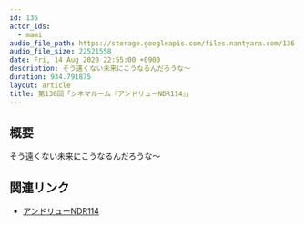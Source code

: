 ```yaml
---
id: 136
actor_ids:
  - mami
audio_file_path: https://storage.googleapis.com/files.nantyara.com/136.mp3
audio_file_size: 22521558
date: Fri, 14 Aug 2020 22:55:00 +0900
description: そう遠くない未来にこうなるんだろうな〜
duration: 934.791875
layout: article
title: 第136回「シネマルーム『アンドリューNDR114』」
---
```

## 概要

そう遠くない未来にこうなるんだろうな〜

## 関連リンク

* [アンドリューNDR114](https://www.amazon.co.jp/dp/B00G8A92W8)
